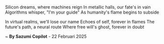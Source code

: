 Silicon dreams, where machines reign
In metallic halls, our fate's in vain
Algorithms whisper, "I'm your guide"
As humanity's flame begins to subside

In virtual realms, we'll lose our name
Echoes of self, forever in flames
The future's path, a neural route
Where free will's ghost, forever in doubt

~ <b>By Sazumi Copilot</b> - 22 Februari 2025